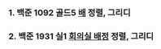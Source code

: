 ### 1. 백준 1092 골드5 [배](https://www.acmicpc.net/problem/1092) 정렬, 그리디

### 2. 백준 1931 실1 [회의실 배정](https://www.acmicpc.net/problem/1931) 정렬, 그리디
